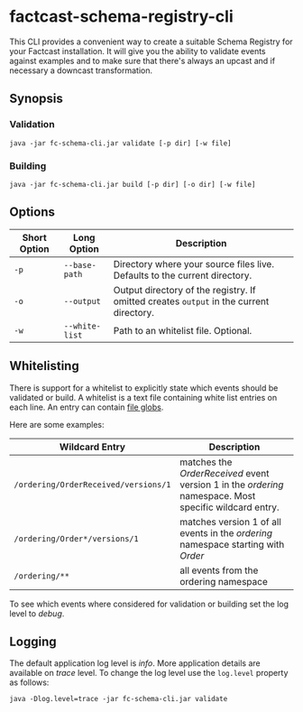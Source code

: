 factcast-schema-registry-cli
============================

This CLI provides a convenient way to create a suitable Schema Registry for your Factcast installation.
It will give you the ability to validate events against examples and to make sure that there's always an upcast and if 
necessary a downcast transformation.

Synopsis
--------
### Validation
```
java -jar fc-schema-cli.jar validate [-p dir] [-w file] 
```

### Building
```
java -jar fc-schema-cli.jar build [-p dir] [-o dir] [-w file] 
```

Options
-------
| Short Option | Long Option    | Description                                                                            |
|--------------|----------------|----------------------------------------------------------------------------------------|
| `-p`         | `--base-path`  | Directory where your source files live. Defaults to the current directory.             |
| `-o`         | `--output`     | Output directory of the registry. If omitted creates `output` in the current directory. |
| `-w`         | `--white-list` | Path to an whitelist file. Optional.                                                   |

Whitelisting
------------
There is support for a whitelist to explicitly state which events should be validated or build. A whitelist is a text file
containing white list entries on each line. An entry can contain [file globs](https://javapapers.com/java/glob-with-java-nio/).

Here are some examples:

| Wildcard Entry                       | Description                                                                                            |
|--------------------------------------|--------------------------------------------------------------------------------------------------------|
| `/ordering/OrderReceived/versions/1` | matches the _OrderReceived_ event version 1 in the _ordering_ namespace. Most specific wildcard entry. |
| `/ordering/Order*/versions/1`        | matches version 1 of all events in the _ordering_ namespace starting with _Order_                      |
| `/ordering/**`                       | all events from the ordering namespace                                                                 |

To see which events where considered for validation or building set the log level to _debug_.

Logging
-------
The default application log level is _info_. More application details are available on _trace_ level. To change the log level use the `log.level` property as follows:

```
java -Dlog.level=trace -jar fc-schema-cli.jar validate
``` 